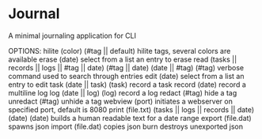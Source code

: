 # Journal

A minimal journaling application for CLI

OPTIONS:
hilite (color) (#tag || default)
  hilite tags, several colors are available
erase (date)
  select from a list an entry to erase
read (tasks || records || logs || #tag || date) (#tag || date) (date || #tag) (#tag)
  verbose command used to search through entries
edit (date)
  select from a list an entry to edit
task (date || task) (task)
  record a task
record (date)
  record a multiline log
log (date || log) (log)
  record a log
redact (#tag)
  hide a tag
unredact (#tag)
  unhide a tag
webview (port)
  initiates a webserver on specified port, default is 8080
print (file.txt) (tasks || logs || records || date) (date) (date)
  builds a human readable text for a date range
export (file.dat)
  spawns json
import (file.dat)
  copies json
burn
  destroys unexported json
